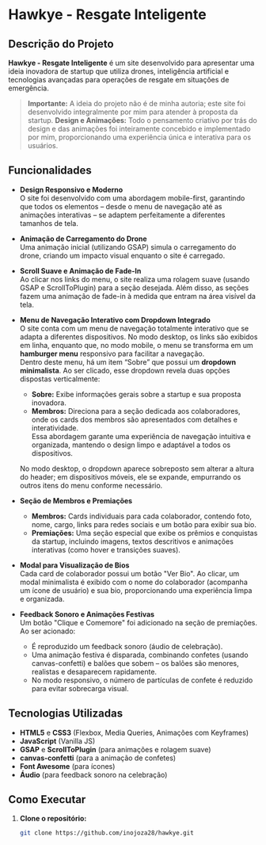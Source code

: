 # Hawkye - Resgate Inteligente

## Descrição do Projeto

**Hawkye - Resgate Inteligente** é um site desenvolvido para apresentar uma ideia inovadora de startup que utiliza drones, inteligência artificial e tecnologias avançadas para operações de resgate em situações de emergência.  
> **Importante:** A ideia do projeto não é de minha autoria; este site foi desenvolvido integralmente por mim para atender à proposta da startup.
> **Design e Animações:** Todo o pensamento criativo por trás do design e das animações foi inteiramente concebido e implementado por mim, proporcionando uma experiência única e interativa para os usuários.

## Funcionalidades

- **Design Responsivo e Moderno**  
  O site foi desenvolvido com uma abordagem mobile-first, garantindo que todos os elementos – desde o menu de navegação até as animações interativas – se adaptem perfeitamente a diferentes tamanhos de tela.

- **Animação de Carregamento do Drone**  
  Uma animação inicial (utilizando GSAP) simula o carregamento do drone, criando um impacto visual enquanto o site é carregado.

- **Scroll Suave e Animação de Fade-In**  
  Ao clicar nos links do menu, o site realiza uma rolagem suave (usando GSAP e ScrollToPlugin) para a seção desejada. Além disso, as seções fazem uma animação de fade-in à medida que entram na área visível da tela.

- **Menu de Navegação Interativo com Dropdown Integrado**  
  O site conta com um menu de navegação totalmente interativo que se adapta a diferentes dispositivos. No modo desktop, os links são exibidos em linha, enquanto que, no modo mobile, o menu se transforma em um **hamburger menu** responsivo para facilitar a navegação.  
  Dentro deste menu, há um item “Sobre” que possui um **dropdown minimalista**. Ao ser clicado, esse dropdown revela duas opções dispostas verticalmente:  
  - **Sobre:** Exibe informações gerais sobre a startup e sua proposta inovadora.  
  - **Membros:** Direciona para a seção dedicada aos colaboradores, onde os cards dos membros são apresentados com detalhes e interatividade.  
  Essa abordagem garante uma experiência de navegação intuitiva e organizada, mantendo o design limpo e adaptável a todos os dispositivos.
  
  No modo desktop, o dropdown aparece sobreposto sem alterar a altura do header; em dispositivos móveis, ele se expande, empurrando os outros itens do menu conforme necessário.


- **Seção de Membros e Premiações**  
  - **Membros:** Cards individuais para cada colaborador, contendo foto, nome, cargo, links para redes sociais e um botão para exibir sua bio.
  - **Premiações:** Uma seção especial que exibe os prêmios e conquistas da startup, incluindo imagens, textos descritivos e animações interativas (como hover e transições suaves).


- **Modal para Visualização de Bios**  
  Cada card de colaborador possui um botão "Ver Bio". Ao clicar, um modal minimalista é exibido com o nome do colaborador (acompanha um ícone de usuário) e sua bio, proporcionando uma experiência limpa e organizada.

- **Feedback Sonoro e Animações Festivas**  
  Um botão "Clique e Comemore" foi adicionado na seção de premiações. Ao ser acionado:
  - É reproduzido um feedback sonoro (áudio de celebração).
  - Uma animação festiva é disparada, combinando confetes (usando canvas-confetti) e balões que sobem – os balões são menores, realistas e desaparecem rapidamente.
  - No modo responsivo, o número de partículas de confete é reduzido para evitar sobrecarga visual.

## Tecnologias Utilizadas

- **HTML5** e **CSS3** (Flexbox, Media Queries, Animações com Keyframes)
- **JavaScript** (Vanilla JS)
- **GSAP** e **ScrollToPlugin** (para animações e rolagem suave)
- **canvas-confetti** (para a animação de confetes)
- **Font Awesome** (para ícones)
- **Áudio** (para feedback sonoro na celebração)

## Como Executar

1. **Clone o repositório:**

   ```bash
   git clone https://github.com/inojoza28/hawkye.git
